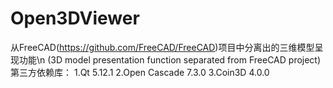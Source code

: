 # Open3DViewer
从FreeCAD(https://github.com/FreeCAD/FreeCAD)项目中分离出的三维模型呈现功能\n
(3D model presentation function separated from FreeCAD project)
第三方依赖库：
1.Qt 5.12.1
2.Open Cascade 7.3.0
3.Coin3D 4.0.0
